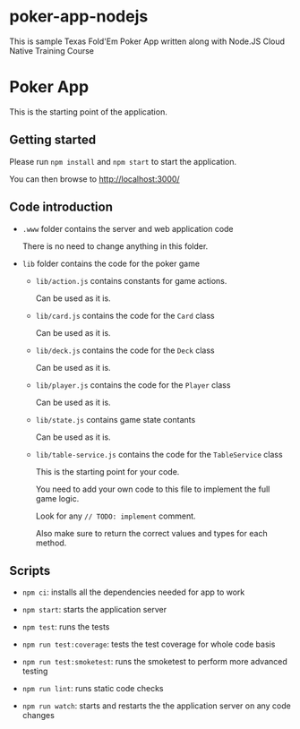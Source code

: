 # poker-app-nodejs
This is sample Texas Fold'Em Poker App written along with Node.JS Cloud Native Training Course

# Poker App

This is the starting point of the application.

## Getting started

Please run `npm install` and `npm start` to start the application.

You can then browse to <http://localhost:3000/>

## Code introduction

- `.www` folder contains the server and web application code

    There is no need to change anything in this folder.

- `lib` folder contains the code for the poker game

  - `lib/action.js` contains constants for game actions.

      Can be used as it is.

  - `lib/card.js` contains the code for the `Card` class

      Can be used as it is.

  - `lib/deck.js` contains the code for the `Deck` class

      Can be used as it is.

  - `lib/player.js` contains the code for the `Player` class

      Can be used as it is.

  - `lib/state.js` contains game state contants

      Can be used as it is.

  - `lib/table-service.js` contains the code for the `TableService` class

      This is the starting point for your code.

      You need to add your own code to this file to implement the full game logic.

      Look for any `// TODO: implement` comment.

      Also make sure to return the correct values and types for each method.

## Scripts

- `npm ci`: installs all the dependencies needed for app to work

- `npm start`: starts the application server

- `npm test`: runs the tests

- `npm run test:coverage`: tests the test coverage for whole code basis

- `npm run test:smoketest`: runs the smoketest to perform more advanced testing

- `npm run lint`: runs static code checks

- `npm run watch`: starts and restarts the the application server on any code changes
